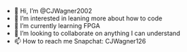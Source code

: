 - 👋 Hi, I’m @CJWagner2002
- 👀 I’m interested in leaning more about how to code
- 🌱 I’m currently learning FPGA
- 💞️ I’m looking to collaborate on anything I can understand
- 📫 How to reach me Snapchat: CJWagner126

<!---
CJWagner2002/CJWagner2002 is a ✨ special ✨ repository because its `README.md` (this file) appears on your GitHub profile.
You can click the Preview link to take a look at your changes.
--->
